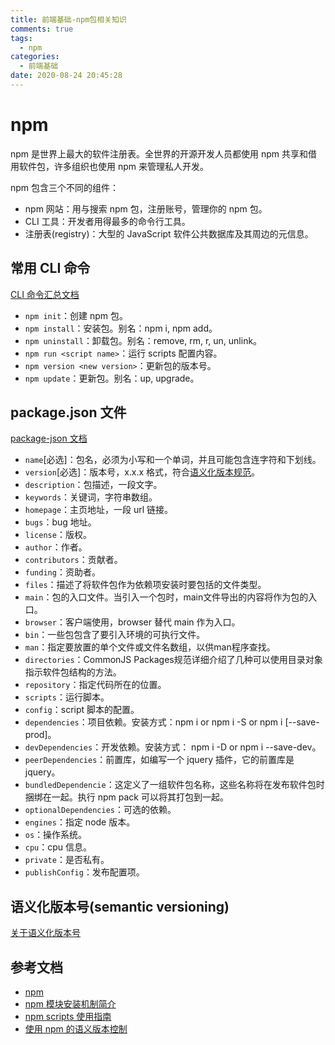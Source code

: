 ```yaml
---
title: 前端基础-npm包相关知识
comments: true
tags:
  - npm
categories:
  - 前端基础
date: 2020-08-24 20:45:28
---
```



# npm

npm 是世界上最大的软件注册表。全世界的开源开发人员都使用 npm 共享和借用软件包，许多组织也使用 npm 来管理私人开发。

npm 包含三个不同的组件：

* npm 网站：用与搜索 npm 包，注册账号，管理你的 npm 包。
* CLI 工具：开发者用得最多的命令行工具。
* 注册表(registry)：大型的 JavaScript 软件公共数据库及其周边的元信息。

## 常用 CLI 命令

[CLI 命令汇总文档](https://docs.npmjs.com/cli-documentation/cli)

* `npm init`：创建 npm 包。
* `npm install`：安装包。别名：npm i, npm add。
* `npm uninstall`：卸载包。别名：remove, rm, r, un, unlink。
* `npm run <script name>`：运行 scripts 配置内容。
* `npm version <new version>`：更新包的版本号。
* `npm update`：更新包。别名：up, upgrade。


## package.json 文件

[package-json 文档](https://docs.npmjs.com/configuring-npm/package-json.html)

* `name`[必选]：包名，必须为小写和一个单词，并且可能包含连字符和下划线。
* `version`[必选]：版本号，x.x.x 格式，符合[语义化版本规范](https://docs.npmjs.com/about-semantic-versioning)。
* `description`：包描述，一段文字。
* `keywords`：关键词，字符串数组。
* `homepage`：主页地址，一段 url 链接。
* `bugs`：bug 地址。
* `license`：版权。
* `author`：作者。
* `contributors`：贡献者。
* `funding`：资助者。
* `files`：描述了将软件包作为依赖项安装时要包括的文件类型。
* `main`：包的入口文件。当引入一个包时，main文件导出的内容将作为包的入口。
* `browser`：客户端使用，browser 替代 main 作为入口。
* `bin`：一些包包含了要引入环境的可执行文件。
* `man`：指定要放置的单个文件或文件名数组，以供man程序查找。
* `directories`：CommonJS Packages规范详细介绍了几种可以使用目录对象指示软件包结构的方法。
* `repository`：指定代码所在的位置。
* `scripts`：运行脚本。
* `config`：script 脚本的配置。
* `dependencies`：项目依赖。安装方式：npm i <package-name> or npm i <package-name> -S or npm i <package-name> [--save-prod]。
* `devDependencies`：开发依赖。安装方式： npm i <package-name> -D or npm i <package-name> --save-dev。
* `peerDependencies`：前置库，如编写一个 jquery 插件，它的前置库是 jquery。
* `bundledDependencie`：这定义了一组软件包名称，这些名称将在发布软件包时捆绑在一起。执行 npm pack 可以将其打包到一起。
* `optionalDependencies`：可选的依赖。
* `engines`：指定 node 版本。
* `os`：操作系统。
* `cpu`：cpu 信息。
* `private`：是否私有。
* `publishConfig`：发布配置项。

## 语义化版本号(semantic versioning)

[关于语义化版本号](https://docs.npmjs.com/about-semantic-versioning)


## 参考文档

* [npm](https://www.npmjs.com/)
* [npm 模块安装机制简介](https://www.ruanyifeng.com/blog/2016/01/npm-install.html)
* [npm scripts 使用指南](https://www.ruanyifeng.com/blog/2016/10/npm_scripts.html)
* [使用 npm 的语义版本控制](http://nodejs.cn/learn/semantic-versioning-using-npm)